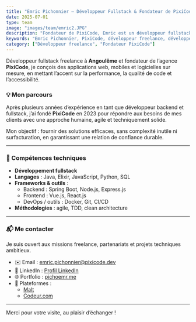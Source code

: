 ```yaml
---
title: "Emric Pichonnier – Développeur Fullstack & Fondateur de PixiCode"
date: 2025-07-01
type: team
image: "images/team/emric2.JPG"
description: "Fondateur de PixiCode, Emric est un développeur fullstack basé à Angoulême. Il accompagne TPE, PME et grands groupes dans la conception de solutions web et mobiles robustes et sur mesure."
keywords: "Emric Pichonnier, PixiCode, développeur freelance, développeur à Angoulême, expert Flutter, JavaScript, Python, applications web, applications mobiles"
category: ["Développeur freelance", "Fondateur PixiCode"]
---
```


Développeur fullstack freelance à **Angoulême** et fondateur de l’agence **PixiCode**, je conçois des applications web, mobiles et logicielles sur mesure, en mettant l’accent sur la performance, la qualité de code et l’accessibilité.

### 💡 Mon parcours

Après plusieurs années d’expérience en tant que développeur backend et fullstack, j’ai fondé **PixiCode** en 2023 pour répondre aux besoins de mes clients avec une approche humaine, agile et techniquement solide.

Mon objectif : fournir des solutions efficaces, sans complexité inutile ni surfacturation, en garantissant une relation de confiance durable.

---

### 🧠 Compétences techniques

- **Développement fullstack**
- **Langages** : Java, Elixir, JavaScript, Python, SQL
- **Frameworks & outils** :
  - Backend : Spring Boot, Node.js, Express.js
  - Frontend : Vue.js, React.js
  - DevOps / outils : Docker, Git, CI/CD
- **Méthodologies** : agile, TDD, clean architecture

---

### 📬 Me contacter

Je suis ouvert aux missions freelance, partenariats et projets techniques ambitieux.

- ✉️ Email : [emric.pichonnier@pixicode.dev](mailto:emric.pichonnier@pixicode.dev)
- 💼 LinkedIn : [Profil LinkedIn](https://www.linkedin.com/in/emric-pichonnier/)
- 🌐 Portfolio : [pichoemr.me](https://pichoemr.me)
- 🤝 Plateformes :
  - [Malt](https://www.malt.fr/profile/emricpichonnier)
  - [Codeur.com](https://www.codeur.com/-emricp)

---

Merci pour votre visite, au plaisir d’échanger !
